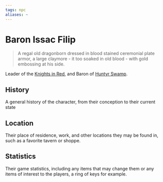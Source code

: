 ```yaml
---
tags: npc
aliases: ~
---
```


# Baron Issac Filip

 > 
 > A regal old dragonborn dressed in blood stained ceremonial plate armor, a large claymore - it too soaked in old blood - with gold embossing at his side.

Leader of the [Knights in Red](..\..\..\..\..\Notes%20on%20the%20Multiverse\Inner\Alaturmen\About%20People\Nations\The%20Democratic%20Combine%20of%20Peoples\Factions\Knights%20in%20Red\Knights%20in%20Red.md), and Baron of [Huntyr Swamp](..\..\..\..\..\Notes%20on%20the%20Multiverse\Inner\Alaturmen\Places\World%20Features\Natural%20or%20Territory\Huntyr%20Swamp.md).

## History

A general history of the character, from their conception to their current state

## Location

Their place of residence, work, and other locations they may be found in, such as a favorite tavern or shoppe.

## Statistics

Their game statistics, including any items that may change them or any items of interest to the players, a ring of keys for example.
